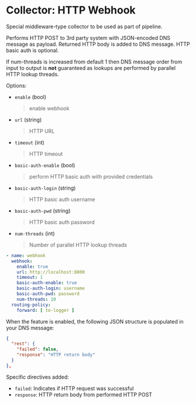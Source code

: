 # Collector: HTTP Webhook

Special middleware-type collector to be used as part of pipeline.

Performs HTTP POST to 3rd party system with JSON-encoded DNS message as payload.
Returned HTTP body is added to DNS message.
HTTP basic auth is optional.

If num-threads is increased from default 1 then DNS message order from input to output is **not** guaranteed as lookups are performed by parallel HTTP lookup threads.

Options:

* `enable` (bool)
  > enable webhook

* `url` (string)
  > HTTP URL

* `timeout` (int)
  > HTTP timeout

* `basic-auth-enable` (bool)
  > perform HTTP basic auth with provided credentials

* `basic-auth-login` (string)
  > HTTP basic auth username

* `basic-auth-pwd` (string)
  > HTTP basic auth password

* `num-threads` (int)
  > Number of parallel HTTP lookup threads

```yaml
- name: webhook
  webhook:
    enable: true
    url: http://localhost:8000
    timeout: 1
    basic-auth-enable: true
    basic-auth-login: username
    basic-auth-pwd: password
    num-threads: 10
  routing-policy:
    forward: [ to-logger ]
```

When the feature is enabled, the following JSON structure is populated in your DNS message:

```json
{
  "rest": {
    "failed": false,
    "response": "HTTP return body"
  }
},
```

Specific directives added:

* `failed`: Indicates if HTTP request was successful
* `response`: HTTP return body from performed HTTP POST
